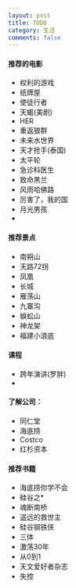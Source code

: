 ```yaml
---
layout: post
title: TODO
category: 生活
comments: false
---
```

 
   
#### 推荐的电影

* 权利的游戏
* 纸牌屋
* 使徒行者
* 天蝎(美剧)
* HER
* 重返狼群
* 未来水世界
* 天才抢手(泰国)
* 太平轮
* 急诊科医生
* 致命黑兰
* 风雨哈佛路
* 厉害了，我的国
* 月光男孩
* 
 


#### 推荐景点
* 南朔山
* 天路72拐
* 凤凰
* 长城
* 雁荡山
* 九寨沟
* 蜈蚣山
* 神龙架
* 福建小浪底

#### 课程
* 跨年演讲(罗胖)
* 


#### 了解公司：
* 同仁堂
* 海底捞
* Costco
* 红杉资本

#### 推荐书籍
* 海底捞你学不会
* 硅谷之*
* 魂断南桥
* 遥远的救世主
* 硅谷钢铁侠
* 三体
* 激荡30年
* 从0到1
* 天文爱好者杂志
* 失控

